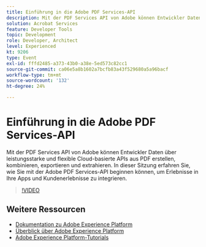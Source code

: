 ```yaml
---
title: Einführung in die Adobe PDF Services-API
description: Mit der PDF Services API von Adobe können Entwickler Daten über leistungsstarke und flexible Cloud-basierte APIs aus PDF erstellen, kombinieren, exportieren und extrahieren. In dieser Sitzung erfahren Sie, wie Sie mit der Adobe PDF Services-API beginnen können, um Erlebnisse in Ihre Apps und Kundenerlebnisse zu integrieren.
solution: Acrobat Services
feature: Developer Tools
topic: Development
role: Developer, Architect
level: Experienced
kt: 9206
type: Event
exl-id: fffd2485-a373-43b0-a38e-5ed573c82cc1
source-git-commit: ca06e5a8b1602a7bcfb83a43f529680a5a96bacf
workflow-type: tm+mt
source-wordcount: '132'
ht-degree: 24%

---
```


# Einführung in die Adobe PDF Services-API

Mit der PDF Services API von Adobe können Entwickler Daten über leistungsstarke und flexible Cloud-basierte APIs aus PDF erstellen, kombinieren, exportieren und extrahieren. In dieser Sitzung erfahren Sie, wie Sie mit der Adobe PDF Services-API beginnen können, um Erlebnisse in Ihre Apps und Kundenerlebnisse zu integrieren.


>[!VIDEO](https://video.tv.adobe.com/v/337601/?quality=12&learn=on&hidetitle=true)

## Weitere Ressourcen

- [Dokumentation zu Adobe Experience Platform](https://experienceleague.adobe.com/docs/experience-platform.html?lang=de)
- [Überblick über Adobe Experience Platform](https://experienceleague.adobe.com/docs/experience-platform/landing/home.html?lang=de)
- [Adobe Experience Platform-Tutorials](https://experienceleague.adobe.com/docs/platform-learn/tutorials/overview.html?lang=de)
